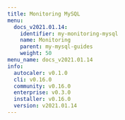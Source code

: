 ```yaml
---
title: Monitoring MySQL
menu:
  docs_v2021.01.14:
    identifier: my-monitoring-mysql
    name: Monitoring
    parent: my-mysql-guides
    weight: 50
menu_name: docs_v2021.01.14
info:
  autocaler: v0.1.0
  cli: v0.16.0
  community: v0.16.0
  enterprise: v0.3.0
  installer: v0.16.0
  version: v2021.01.14
---
```


